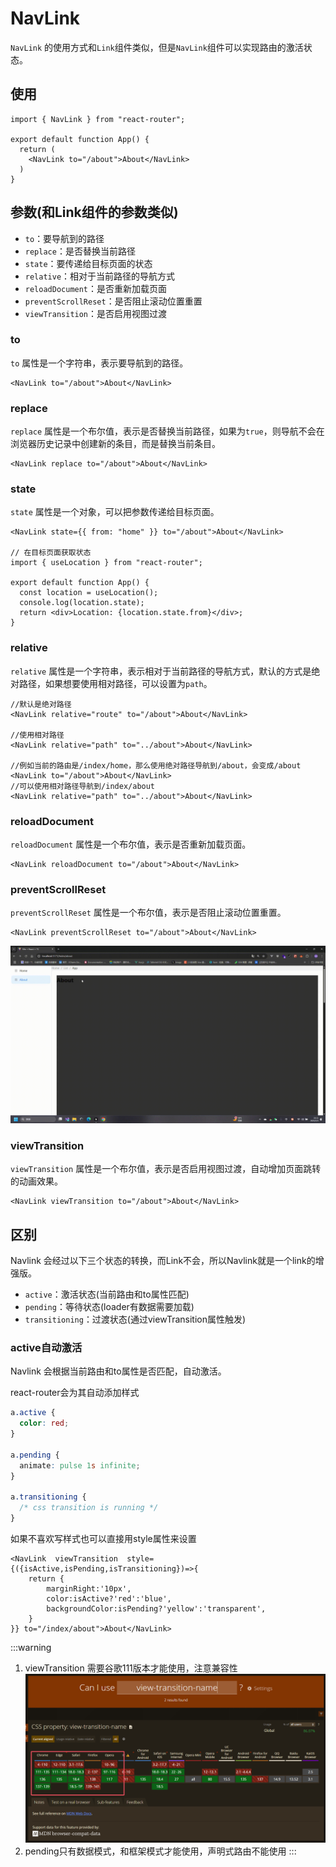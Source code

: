 # NavLink

`NavLink` 的使用方式和`Link`组件类似，但是`NavLink`组件可以实现路由的激活状态。

## 使用

```tsx
import { NavLink } from "react-router";

export default function App() {
  return (
    <NavLink to="/about">About</NavLink>
  )
}
```

## 参数(和Link组件的参数类似)

- `to`：要导航到的路径
- `replace`：是否替换当前路径
- `state`：要传递给目标页面的状态
- `relative`：相对于当前路径的导航方式
- `reloadDocument`：是否重新加载页面
- `preventScrollReset`：是否阻止滚动位置重置
- `viewTransition`：是否启用视图过渡


### to

`to` 属性是一个字符串，表示要导航到的路径。

```tsx
<NavLink to="/about">About</NavLink>
```

### replace

`replace` 属性是一个布尔值，表示是否替换当前路径，如果为`true`，则导航不会在浏览器历史记录中创建新的条目，而是替换当前条目。

```tsx
<NavLink replace to="/about">About</NavLink>
```

### state

`state` 属性是一个对象，可以把参数传递给目标页面。

```tsx
<NavLink state={{ from: "home" }} to="/about">About</NavLink>

// 在目标页面获取状态
import { useLocation } from "react-router";

export default function App() {
  const location = useLocation();
  console.log(location.state);
  return <div>Location: {location.state.from}</div>;
}
```

### relative

`relative` 属性是一个字符串，表示相对于当前路径的导航方式，默认的方式是绝对路径，如果想要使用相对路径，可以设置为`path`。

```tsx
//默认是绝对路径
<NavLink relative="route" to="/about">About</NavLink>

//使用相对路径
<NavLink relative="path" to="../about">About</NavLink>

//例如当前的路由是/index/home，那么使用绝对路径导航到/about，会变成/about
<NavLink to="/about">About</NavLink>
//可以使用相对路径导航到/index/about
<NavLink relative="path" to="../about">About</NavLink>
```

### reloadDocument

`reloadDocument` 属性是一个布尔值，表示是否重新加载页面。

```tsx
<NavLink reloadDocument to="/about">About</NavLink>
```

### preventScrollReset

`preventScrollReset` 属性是一个布尔值，表示是否阻止滚动位置重置。

```tsx
<NavLink preventScrollReset to="/about">About</NavLink>
```

![如图](../image/scroll.gif)


### viewTransition

`viewTransition` 属性是一个布尔值，表示是否启用视图过渡，自动增加页面跳转的动画效果。

```tsx
<NavLink viewTransition to="/about">About</NavLink>
```


## 区别

Navlink 会经过以下三个状态的转换，而Link不会，所以Navlink就是一个link的增强版。

- `active`：激活状态(当前路由和to属性匹配)
- `pending`：等待状态(loader有数据需要加载)
- `transitioning`：过渡状态(通过viewTransition属性触发)

### active自动激活

Navlink 会根据当前路由和to属性是否匹配，自动激活。

react-router会为其自动添加样式

```css
a.active {
  color: red;
}

a.pending {
  animate: pulse 1s infinite;
}

a.transitioning {
  /* css transition is running */
}
```

如果不喜欢写样式也可以直接用style属性来设置

```tsx
<NavLink  viewTransition  style={({isActive,isPending,isTransitioning})=>{
    return {
        marginRight:'10px',
        color:isActive?'red':'blue',
        backgroundColor:isPending?'yellow':'transparent', 
    }
}} to="/index/about">About</NavLink>
```

:::warning
1. viewTransition 需要谷歌111版本才能使用，注意兼容性
![如图](../image/viewTransition.jpg)
2. pending只有数据模式，和框架模式才能使用，声明式路由不能使用
:::
